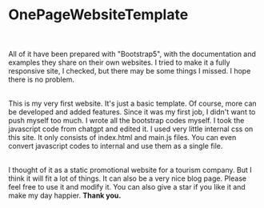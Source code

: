 # OnePageWebsiteTemplate
<br><br>
All of it have been prepared with "Bootstrap5", with the documentation and examples they share on their own websites. I tried to make it a fully responsive site, I checked, but there may be some things I missed. I hope there is no problem. <br><br>

This is my very first website. It's just a basic template. Of course, more can be developed and added features. Since it was my first job, I didn't want to push myself too much. I wrote all the bootstrap codes myself. I took the javascript code from chatgpt and edited it. I used very little internal css on this site. It only consists of index.html and main.js files. You can even convert javascript codes to internal and use them as a single file.  <br><br>

I thought of it as a static promotional website for a tourism company. But I think it will fit a lot of things. It can also be a very nice blog page. Please feel free to use it and modify it. You can also give a star if you like it and make my day happier. <b>Thank you.</b>
